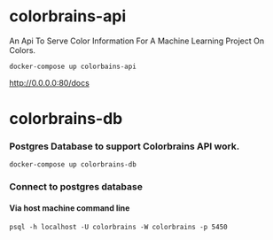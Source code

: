 #
# colorbrains-api
An Api To Serve Color Information For A Machine Learning Project On Colors.

`docker-compose up colorbains-api`

http://0.0.0.0:80/docs

#

# colorbrains-db

### Postgres Database to support Colorbrains API work.

`docker-compose up colorbrains-db`
 
### Connect to postgres database

#### Via host machine command line

`psql -h localhost -U colorbrains -W colorbrains -p 5450`
